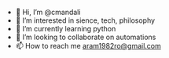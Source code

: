 - 👋 Hi, I’m @cmandali
- 👀 I’m interested in sience, tech, philosophy
- 🌱 I’m currently learning python
- 💞️ I’m looking to collaborate on automations
- 📫 How to reach me aram1982ro@gmail.com

<!---
cmandali/cmandali is a ✨ special ✨ repository because its `README.md` (this file) appears on your GitHub profile.
You can click the Preview link to take a look at your changes.
--->
